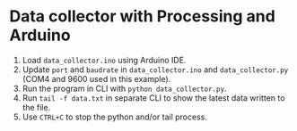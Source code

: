 # Data collector with Processing and Arduino

1. Load `data_collector.ino` using Arduino IDE.
2. Update `port` and `baudrate` in `data_collector.ino` and `data_collector.py` (COM4 and 9600 used in this example).
3. Run the program in CLI with `python data_collector.py`.
4. Run `tail -f data.txt` in separate CLI to show the latest data written to the file.
5. Use `CTRL+C` to stop the python and/or tail process.
